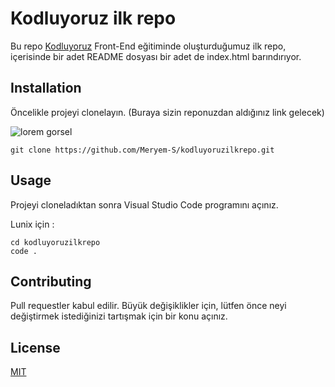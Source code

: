 # Kodluyoruz ilk repo

Bu repo [Kodluyoruz](https://kodluyoruz.org) Front-End eğitiminde oluşturduğumuz ilk repo, içerisinde bir adet README dosyası bir adet de index.html barındırıyor.

## Installation

Öncelikle projeyi clonelayın. (Buraya sizin reponuzdan aldığınız link gelecek)

![lorem gorsel]()

```
git clone https://github.com/Meryem-S/kodluyoruzilkrepo.git
```

## Usage

Projeyi cloneladıktan sonra Visual Studio Code programını açınız.

Lunix için :

```
cd kodluyoruzilkrepo
code .
```

## Contributing

Pull requestler kabul edilir. Büyük değişiklikler için, lütfen önce neyi değiştirmek istediğinizi tartışmak için bir konu açınız.

## License

[MIT](https://choosealicense.com/licenses/mit/)